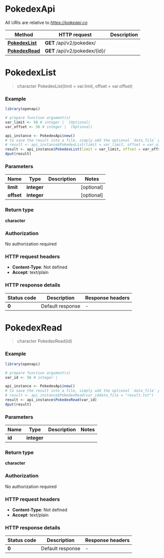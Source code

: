 # PokedexApi

All URIs are relative to *https://pokeapi.co*

Method | HTTP request | Description
------------- | ------------- | -------------
[**PokedexList**](PokedexApi.md#PokedexList) | **GET** /api/v2/pokedex/ | 
[**PokedexRead**](PokedexApi.md#PokedexRead) | **GET** /api/v2/pokedex/{id}/ | 


# **PokedexList**
> character PokedexList(limit = var.limit, offset = var.offset)



### Example
```R
library(openapi)

# prepare function argument(s)
var_limit <- 56 # integer |  (Optional)
var_offset <- 56 # integer |  (Optional)

api_instance <- PokedexApi$new()
# to save the result into a file, simply add the optional `data_file` parameter, e.g.
# result <- api_instance$PokedexList(limit = var_limit, offset = var_offsetdata_file = "result.txt")
result <- api_instance$PokedexList(limit = var_limit, offset = var_offset)
dput(result)
```

### Parameters

Name | Type | Description  | Notes
------------- | ------------- | ------------- | -------------
 **limit** | **integer**|  | [optional] 
 **offset** | **integer**|  | [optional] 

### Return type

**character**

### Authorization

No authorization required

### HTTP request headers

 - **Content-Type**: Not defined
 - **Accept**: text/plain

### HTTP response details
| Status code | Description | Response headers |
|-------------|-------------|------------------|
| **0** | Default response |  -  |

# **PokedexRead**
> character PokedexRead(id)



### Example
```R
library(openapi)

# prepare function argument(s)
var_id <- 56 # integer | 

api_instance <- PokedexApi$new()
# to save the result into a file, simply add the optional `data_file` parameter, e.g.
# result <- api_instance$PokedexRead(var_iddata_file = "result.txt")
result <- api_instance$PokedexRead(var_id)
dput(result)
```

### Parameters

Name | Type | Description  | Notes
------------- | ------------- | ------------- | -------------
 **id** | **integer**|  | 

### Return type

**character**

### Authorization

No authorization required

### HTTP request headers

 - **Content-Type**: Not defined
 - **Accept**: text/plain

### HTTP response details
| Status code | Description | Response headers |
|-------------|-------------|------------------|
| **0** | Default response |  -  |

